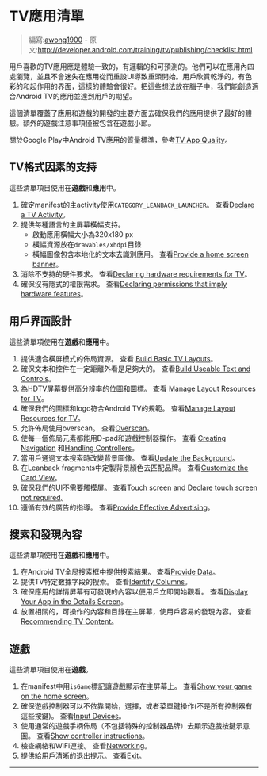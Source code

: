 <!-- # TV Apps Checklist -->
# TV應用清單

> 編寫:[awong1900](https://github.com/awong1900) - 原文:http://developer.android.com/training/tv/publishing/checklist.html

<!-- Users enjoy the TV app experience when it is consistent, logical, and predictable. They should be able to navigate within your app and throughout Android TV without getting lost or having to "reset" the UI and start over. Users appreciate clear, colorful, and functional interfaces that make the experience magical. With these ideas in mind, you can create an app that fits nicely in Android TV and performs as users expect. -->

用戶喜歡的TV應用應是體驗一致的，有邏輯的和可預測的。他們可以在應用內四處瀏覽，並且不會迷失在應用從而重設UI導致重頭開始。用戶欣賞乾淨的，有色彩的和起作用的界面，這樣的體驗會很好。把這些想法放在腦子中，我們能創造適合Android TV的應用並達到用戶的期望。

<!-- This checklist covers the main aspects of development for both apps and games and provides guidelines to ensure that your app provides the best possible experience. Additional considerations for games only are covered in the Games section. -->

這個清單覆蓋了應用和遊戲的開發的主要方面去確保我們的應用提供了最好的體驗。額外的遊戲注意事項僅被包含在遊戲小節。

<!-- For criteria that qualify an Android TV app on Google Play, see TV App Quality. -->
關於Google Play中Android TV應用的質量標準，參考[TV App Quality](http://developer.android.com/distribute/essentials/quality/tv.html)。

<!-- ## TV Form Factor Support ## -->
## TV格式因素的支持

<!-- These checklist items apply to **Games** and **Apps**. -->
這些清單項目使用在**遊戲**和**應用**中。

<!-- 
1. Identify the main TV activity with the CATEGORY_LEANBACK_LAUNCHER filter in the manifest.  
See Declare a TV Activity.
2. Provide a home screen banner for each language supported by your app
	- Launcher app banner measures 320x180 px
	- Banner resource is located in the drawables/xhdpi directory
 	- Banner image includes localized text to identify the app.  
	See Provide a home screen banner.
3. Eliminate requirements for unsupported hardware in your app.  
See Declaring hardware requirements for TV.
4. Ensure permissions do not imply hardware requirements  
See Declaring permissions that imply hardware features.
-->

1. 確定manifest的主activity使用`CATEGORY_LEANBACK_LAUNCHER`。
	查看[Declare a TV Activity](http://developer.android.com/training/tv/start/start.html#tv-activity)。
2. 提供每種語言的主屏幕橫幅支持。
    - 啟動應用橫幅大小為320x180 px 
    - 橫幅資源放在`drawables/xhdpi`目錄
    - 橫幅圖像包含本地化的文本去識別應用。
    查看[Provide a home screen banner](http://developer.android.com/training/tv/start/start.html#banner)。
3. 消除不支持的硬件要求。
    查看[Declaring hardware requirements for TV](http://developer.android.com/training/tv/start/hardware.html#declare-hardware-requirements)。
4. 確保沒有隱式的權限需求。
    查看[Declaring permissions that imply hardware features](http://developer.android.com/training/tv/start/hardware.html#hardware-permissions)。

<!-- ## User Interface Design ## -->
## 用戶界面設計

<!-- These checklist items apply to **Games** and **Apps**. -->
這些清單項使用在**遊戲**和**應用**中。

<!-- 
1. Provide appropriate layout resources for landscape mode. 
See [Build Basic TV Layouts]().
2. Ensure that text and controls are large enough to be visible from a distance.  
See Build Useable Text and Controls.
3. Provide high-resolution bitmaps and icons for HDTV screens.  
See Manage Layout Resources for TV.
4. Make sure your icons and logo conform to Android TV specifications.  
See Manage Layout Resources for TV.
5. Allow for overscan in your layout.  
See Overscan.
6. Make every UI element work with both D-pad and game controllers.  
See Creating Navigation and Handling Controllers.
7. Change the background image as users browse through content.  
See Update the Background.
8. Customize the background color to match your branding in Leanback fragments.  
See Customize the Card View.
9. Ensure that your UI does not require a touch screen.  
See Touch screen and Declare touch screen not required.
10. Follow guidelines for effective advertising.  
See Provide Effective Advertising.
-->

1. 提供適合橫屏模式的佈局資源。
	查看 [Build Basic TV Layouts](http://developer.android.com/training/tv/start/layouts.html#structure)。
2. 確保文本和控件在一定距離外看是足夠大的。
	查看[Build Useable Text and Controls](http://developer.android.com/training/tv/start/layouts.html#visibility)。
3. 為HDTV屏幕提供高分辨率的位圖和圖標。
	查看 [Manage Layout Resources for TV](http://developer.android.com/design/tv/patterns.html#icons)。
4. 確保我們的圖標和logo符合Android TV的規範。
	查看[Manage Layout Resources for TV](http://developer.android.com/design/tv/patterns.html#icons)。
5. 允許佈局使用overscan。
	查看[Overscan](http://developer.android.com/training/tv/start/layouts.html#overscan)。
6. 使每一個佈局元素都能用D-pad和遊戲控制器操作。
	查看 [Creating Navigation](http://developer.android.com/training/tv/start/navigation.html) 和[Handling Controllers](http://developer.android.com/training/tv/start/navigation.html)。
7. 當用戶通過文本搜索時改變背景圖像。
	查看[Update the Background](http://developer.android.com/training/tv/playback/browse.html#background)。
8. 在Leanback fragments中定製背景顏色去匹配品牌。
	查看[Customize the Card View](http://developer.android.com/training/tv/playback/card.html#background)。
9. 確保我們的UI不需要觸摸屏。
	查看[Touch screen](http://developer.android.com/training/tv/start/hardware.html#no-touchscreen) and [Declare touch screen not required](http://developer.android.com/training/tv/start/start.html#no-touchscreen)。
10. 遵循有效的廣告的指導。
	查看[Provide Effective Advertising](http://developer.android.com/training/tv/start/layouts.html#advertising)。

<!-- ## Search and Content Discovery ## -->
## 搜索和發現內容

<!-- These checklist items apply to **Games** and **Apps**. -->
這些清單項使用在**遊戲**和**應用**中。

<!-- 
1. Provide search results from your app in the Android TV global search box.  
See Provide Data.
2. Provide TV-specific data fields for search.  
See Identify Columns.
3. Make sure your app presents discovered content in a details screen that lets the user start watching the content immediately.  
See Display Your App in the Details Screen.
4. Put relevant, actionable content and categories on the main screen, making it easy to discover content.  
See Recommending TV Content.
-->

1. 在Android TV全局搜索框中提供搜索結果。
	查看[Provide Data](http://developer.android.com/training/tv/discovery/searchable.html#provide)。
2. 提供TV特定數據字段的搜索。
	查看[Identify Columns](http://developer.android.com/training/tv/discovery/searchable.html#columns)。
3. 確保應用的詳情屏幕有可發現的內容以便用戶立即開始觀看。
	查看[Display Your App in the Details Screen](http://developer.android.com/training/tv/discovery/searchable.html#details)。
4. 放置相關的，可操作的內容和目錄在主屏幕，使用戶容易的發現內容。
	查看[Recommending TV Content](http://developer.android.com/training/tv/discovery/recommendations.html)。

<!-- ## Games ## -->
## 遊戲

<!-- These checklist items apply to **Games**. -->
這些清單項目使用在**遊戲**。

<!-- 
1. Show your game on the home screen with the isGame flag in the manifest.  
See Show your game on the home screen.
2. Make sure game controller support does not depend upon the Start, Select, or Menu buttons (not all controllers have these).  
See Input Devices.
3. Use a generic gamepad graphic (without specific controller branding) to show game button mappings.  
See Show controller instructions.
4. Check for both ethernet and WiFi connectivity.  
See Networking.
5. Provide users with a clean exit.  
See Exit. and Apps.
-->

1. 在manifest中用`isGame`標記讓遊戲顯示在主屏幕上。
	查看[Show your game on the home screen](http://developer.android.com/training/tv/games/index.html#Launcher)。
2. 確保遊戲控制器可以不依靠開始，選擇，或者菜單鍵操作(不是所有控制器有這些按鍵)。
	查看[Input Devices](http://developer.android.com/training/tv/games/index.html#control)。
3. 使用通常的遊戲手柄佈局（不包括特殊的控制器品牌）去顯示遊戲按鍵示意圖。
	查看[Show controller instructions](http://developer.android.com/training/tv/games/index.html#ControllerHelp)。
4. 檢查網絡和WiFi連接。
	查看[Networking](http://developer.android.com/training/tv/games/index.html#networking)。
5. 提供給用戶清晰的退出提示。
	查看[Exit](http://developer.android.com/training/tv/games/index.html#exit)。

----------------
